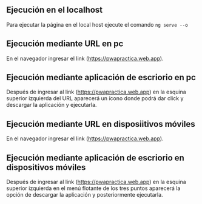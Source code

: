 ## Ejecución en el localhost

Para ejecutar la página en el local host ejecute el comando `ng serve --o`

## Ejecución mediante URL en pc

En el navegador ingresar el link (https://pwapractica.web.app).

## Ejecución mediante aplicación de escriorio en pc

Después de ingresar al link (https://pwapractica.web.app) en la esquina superior izquierda del URL aparecerá un ícono donde podrá dar click y descargar la aplicación y ejecutarla.

## Ejecución mediante URL en disposiitivos móviles

En el navegador ingresar el link (https://pwapractica.web.app).

## Ejecución mediante aplicación de escriorio en dispositivos móviles

Después de ingresar al link (https://pwapractica.web.app) en la esquina superior izquierda en el menú flotante de los tres puntos aparecerá la opción de descargar la aplicación y posteriormente ejecutarla.

